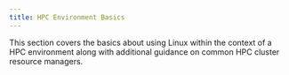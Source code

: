 ```yaml
---
title: HPC Environment Basics
---
```


This section covers the basics about using Linux within the context of a HPC environment along with additional guidance on common HPC cluster resource managers.
